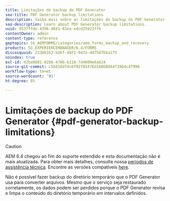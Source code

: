 ```yaml
---
title: Limitações de backup do PDF Generator
seo-title: PDF Generator backup limitations
description: Saiba mais sobre as limitações de backup do PDF Generator.
seo-description: Learn about PDF Generator backup limitations.
uuid: 9537ffde-4396-46d1-81ea-edcd25923ffb
contentOwner: admin
content-type: reference
geptopics: SG_AEMFORMS/categories/aem_forms_backup_and_recovery
products: SG_EXPERIENCEMANAGER/6.4/FORMS
discoiquuid: 23386353-b2bf-49f1-947a-dd7587bba175
noindex: true
exl-id: d2ba9881-02b6-470b-b110-7d4609e6ab24
source-git-commit: c5b816d74c6f02f85476d16868844f39b4c47996
workflow-type: tm+mt
source-wordcount: '91'
ht-degree: 8%

---
```


# Limitações de backup do PDF Generator {#pdf-generator-backup-limitations}

>[!CAUTION]
>
>AEM 6.4 chegou ao fim do suporte estendido e esta documentação não é mais atualizada. Para obter mais detalhes, consulte nossa [períodos de assistência técnica](https://helpx.adobe.com/br/support/programs/eol-matrix.html). Encontre as versões compatíveis [here](https://experienceleague.adobe.com/docs/).

Não é possível fazer backup do diretório temporário que o PDF Generator usa para converter arquivos. Mesmo que o serviço seja restaurado corretamente, os dados podem ser perdidos porque o PDF Generator revisa e limpa o conteúdo do diretório temporário em intervalos definidos.
